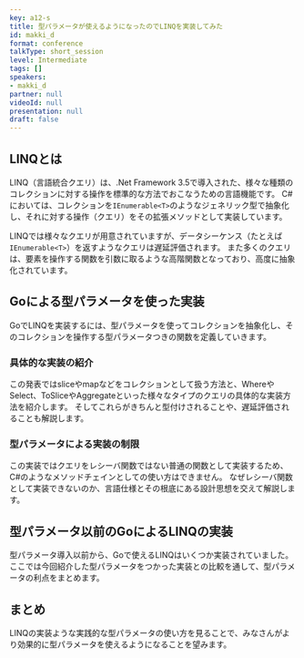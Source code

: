 ```yaml
---
key: a12-s
title: 型パラメータが使えるようになったのでLINQを実装してみた
id: makki_d
format: conference
talkType: short_session
level: Intermediate
tags: []
speakers:
- makki_d
partner: null
videoId: null
presentation: null
draft: false
---
```

## LINQとは

LINQ（言語統合クエリ）は、.Net Framework 3.5で導入された、様々な種類のコレクションに対する操作を標準的な方法でおこなうための言語機能です。
C#においては、コレクションを`IEnumerable<T>`のようなジェネリック型で抽象化し、それに対する操作（クエリ）をその拡張メソッドとして実装しています。

LINQでは様々なクエリが用意されていますが、データシーケンス（たとえば`IEnumerable<T>`）を返すようなクエリは遅延評価されます。
また多くのクエリは、要素を操作する関数を引数に取るような高階関数となっており、高度に抽象化されています。

## Goによる型パラメータを使った実装

GoでLINQを実装するには、型パラメータを使ってコレクションを抽象化し、そのコレクションを操作する型パラメータつきの関数を定義していきます。

### 具体的な実装の紹介

この発表ではsliceやmapなどをコレクションとして扱う方法と、WhereやSelect、ToSliceやAggregateといった様々なタイプのクエリの具体的な実装方法を紹介します。
そしてこれらがきちんと型付けされることや、遅延評価されることも解説します。

### 型パラメータによる実装の制限

この実装ではクエリをレシーバ関数ではない普通の関数として実装するため、C#のようなメソッドチェインとしての使い方はできません。
なぜレシーバ関数として実装できないのか、言語仕様とその根底にある設計思想を交えて解説します。

## 型パラメータ以前のGoによるLINQの実装

型パラメータ導入以前から、Goで使えるLINQはいくつか実装されていました。
ここでは今回紹介した型パラメータをつかった実装との比較を通して、型パラメータの利点をまとめます。

## まとめ

LINQの実装ような実践的な型パラメータの使い方を見ることで、みなさんがより効果的に型パラメータを使えるようになることを望みます。
